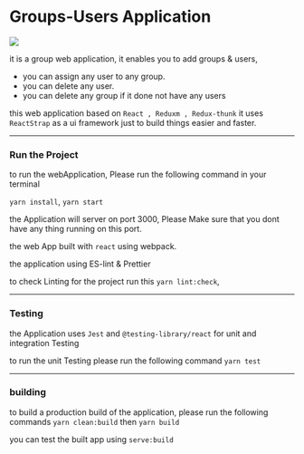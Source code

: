 <h1>Groups-Users Application</h1>
<a href="https://www.codacy.com/manual/mo-fouad/groups-user-app?utm_source=github.com&amp;utm_medium=referral&amp;utm_content=mo-fouad/groups-user-app&amp;utm_campaign=Badge_Grade_Dashboard"><img src="https://api.codacy.com/project/badge/Grade/9888c2d761ec4184a3a789de2d9ffb9f?isInternal=true"></a>

it is a group web application, it enables you to add groups & users, 
- you can assign any user to any group.
- you can delete any user.
- you can delete any group if it done not have any users

this web application based on `React , Reduxm , Redux-thunk` it uses `ReactStrap` 
as a ui framework just to build things easier and faster.  

---
### Run the Project

to run the webApplication, Please run the following command in your terminal

`yarn install`, `yarn start`

the Application will server on port 3000, Please Make sure that you dont have any thing running on this port.

the web App built with `react` using webpack.

the application using ES-lint & Prettier

to check Linting for the project run this  `yarn lint:check`,

---

### Testing

the Application uses `Jest` and `@testing-library/react` for unit and integration Testing

to run the unit Testing please run the following command `yarn test`

---

### building

to build a production build of the application, please run the following commands
`yarn clean:build` then `yarn build`
 
you can test the built app using `serve:build`
